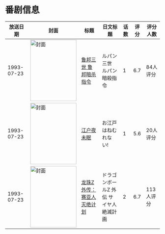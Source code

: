 # 番剧信息

|放送日期|封面|标题|日文标题|话数|评分|评分人数|
|---|---|---|---|---|---|---|
|1993-07-23|<img src="https://lain.bgm.tv/pic/cover/c/32/e0/84984_1OCcI.jpg" alt="封面" style="width:150px;height:200px;object-fit:cover;">|[鲁邦三世 鲁邦暗杀指令](https://bangumi.tv/subject/84984)|ルパン三世 ルパン暗殺指令|1|6.7|84人评分|
|1993-07-23|<img src="https://lain.bgm.tv/pic/cover/c/85/db/89501_Pkg1n.jpg" alt="封面" style="width:150px;height:200px;object-fit:cover;">|[江户夜未眠](https://bangumi.tv/subject/89501)|お江戸はねむれない!|1|5.6|20人评分|
|1993-07-23|<img src="https://lain.bgm.tv/pic/cover/c/9a/91/182130_WnhPN.jpg" alt="封面" style="width:150px;height:200px;object-fit:cover;">|[龙珠Z外传：赛亚人灭绝计划](https://bangumi.tv/subject/182130)|ドラゴンボールZ 外伝 サイヤ人絶滅計画|2|6.7|113人评分|
